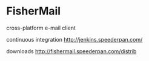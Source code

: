 # FisherMail
cross-platform e-mail client

continuous integration http://jenkins.speederpan.com/

downloads http://fishermail.speederpan.com/distrib
